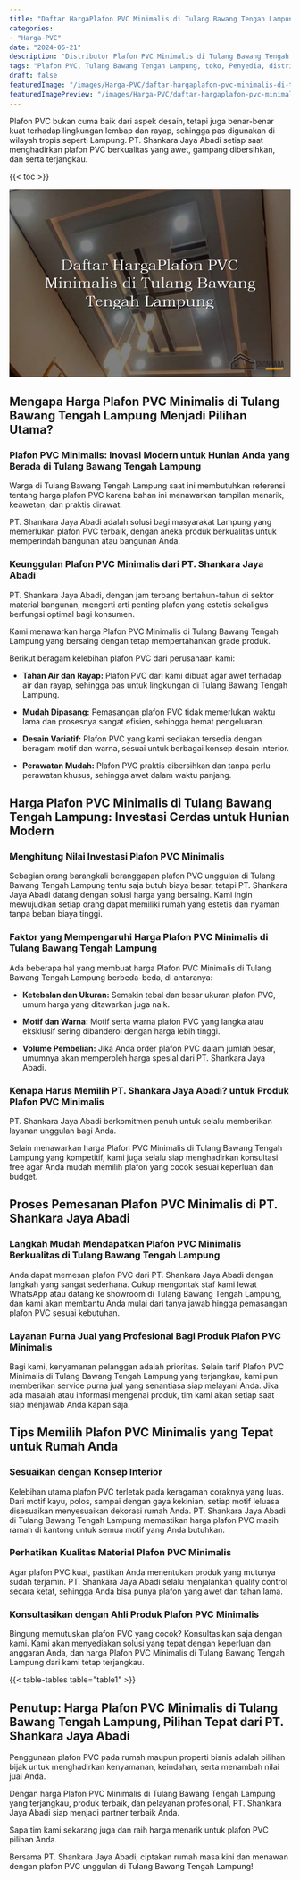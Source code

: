 ```yaml
---
title: "Daftar HargaPlafon PVC Minimalis di Tulang Bawang Tengah Lampung"
categories:
- "Harga-PVC"
date: "2024-06-21"
description: "Distributor Plafon PVC Minimalis di Tulang Bawang Tengah Lampung bagi hunian, kantor, serta gerai. Produk unggulan, beragam motif, variasi warna menarik, beserta servis pemasangan ditangani oleh tenaga ahli ahli serta kepastian resmi!|Jasa penjualan Plafon PVC Minimalis di Tulang Bawang Tengah Lampung untuk keperluan hunian, kantor, atau gerai, dengan panel unggulan dan penempatan oleh tim profesional dan garansi resmi.|Alternatif Plafon PVC Minimalis di Tulang Bawang Tengah Lampung yang terpercaya bagi rumah, kantor, dan gerai, bersama produk unggulan dan penempatan dikerjakan oleh teknisi profesional serta garansi resmi.|Penjualan Plafon PVC Minimalis di Tulang Bawang Tengah Lampung untuk tempat tinggal, perkantoran, dan ritel, dengan produk unggulan dan instalasi ditangani oleh teknisi ahli, lengkap beserta jaminan resmi.}"
tags: "Plafon PVC, Tulang Bawang Tengah Lampung, toko, Penyedia, distributor"
draft: false
featuredImage: "/images/Harga-PVC/daftar-hargaplafon-pvc-minimalis-di-tulang-bawang-tengah-lampung.png"
featuredImagePreview: "/images/Harga-PVC/daftar-hargaplafon-pvc-minimalis-di-tulang-bawang-tengah-lampung.png"
---
```


Plafon PVC bukan cuma baik dari aspek desain, tetapi juga benar-benar kuat terhadap lingkungan lembap dan rayap, sehingga pas digunakan di wilayah tropis seperti Lampung. PT. Shankara Jaya Abadi setiap saat menghadirkan plafon PVC berkualitas yang awet, gampang dibersihkan, dan serta terjangkau.

{{< toc >}}

![Daftar HargaPlafon PVC Minimalis di Tulang Bawang Tengah Lampung](/images/Harga-PVC/Daftar-HargaPlafon-PVC-Minimalis-di-Tulang-Bawang-Tengah-Lampung.png)

## Mengapa Harga Plafon PVC Minimalis di Tulang Bawang Tengah Lampung Menjadi Pilihan Utama?

### Plafon PVC Minimalis: Inovasi Modern untuk Hunian Anda yang Berada di Tulang Bawang Tengah Lampung

Warga di Tulang Bawang Tengah Lampung saat ini membutuhkan referensi tentang harga plafon PVC karena bahan ini menawarkan tampilan menarik, keawetan, dan praktis dirawat.

PT. Shankara Jaya Abadi adalah solusi bagi masyarakat Lampung yang memerlukan plafon PVC terbaik, dengan aneka produk berkualitas untuk memperindah bangunan atau bangunan Anda.

### Keunggulan Plafon PVC Minimalis dari PT. Shankara Jaya Abadi

PT. Shankara Jaya Abadi, dengan jam terbang bertahun-tahun di sektor material bangunan, mengerti arti penting plafon yang estetis sekaligus berfungsi optimal bagi konsumen.

Kami menawarkan harga Plafon PVC Minimalis di Tulang Bawang Tengah Lampung yang bersaing dengan tetap mempertahankan grade produk.

Berikut beragam kelebihan plafon PVC dari perusahaan kami:

- **Tahan Air dan Rayap:** Plafon PVC dari kami dibuat agar awet terhadap air dan rayap, sehingga pas untuk lingkungan di Tulang Bawang Tengah Lampung.

- **Mudah Dipasang:** Pemasangan plafon PVC tidak memerlukan waktu lama dan prosesnya sangat efisien, sehingga hemat pengeluaran.

- **Desain Variatif:** Plafon PVC yang kami sediakan tersedia dengan beragam motif dan warna, sesuai untuk berbagai konsep desain interior.

- **Perawatan Mudah:** Plafon PVC praktis dibersihkan dan tanpa perlu perawatan khusus, sehingga awet dalam waktu panjang.

## Harga Plafon PVC Minimalis di Tulang Bawang Tengah Lampung: Investasi Cerdas untuk Hunian Modern

### Menghitung Nilai Investasi Plafon PVC Minimalis

Sebagian orang barangkali beranggapan plafon PVC unggulan di Tulang Bawang Tengah Lampung tentu saja butuh biaya besar, tetapi PT. Shankara Jaya Abadi datang dengan solusi harga yang bersaing. Kami ingin mewujudkan setiap orang dapat memiliki rumah yang estetis dan nyaman tanpa beban biaya tinggi.

### Faktor yang Mempengaruhi Harga Plafon PVC Minimalis di Tulang Bawang Tengah Lampung

Ada beberapa hal yang membuat harga Plafon PVC Minimalis di Tulang Bawang Tengah Lampung berbeda-beda, di antaranya:

- **Ketebalan dan Ukuran:** Semakin tebal dan besar ukuran plafon PVC, umum harga yang ditawarkan juga naik.

- **Motif dan Warna:** Motif serta warna plafon PVC yang langka atau eksklusif sering dibanderol dengan harga lebih tinggi.

- **Volume Pembelian:** Jika Anda order plafon PVC dalam jumlah besar, umumnya akan memperoleh harga spesial dari PT. Shankara Jaya Abadi.

### Kenapa Harus Memilih PT. Shankara Jaya Abadi? untuk Produk Plafon PVC Minimalis

PT. Shankara Jaya Abadi berkomitmen penuh untuk selalu memberikan layanan unggulan bagi Anda.

Selain menawarkan harga Plafon PVC Minimalis di Tulang Bawang Tengah Lampung yang kompetitif, kami juga selalu siap menghadirkan konsultasi free agar Anda mudah memilih plafon yang cocok sesuai keperluan dan budget.

## Proses Pemesanan Plafon PVC Minimalis di PT. Shankara Jaya Abadi

### Langkah Mudah Mendapatkan Plafon PVC Minimalis Berkualitas di Tulang Bawang Tengah Lampung

Anda dapat memesan plafon PVC dari PT. Shankara Jaya Abadi dengan langkah yang sangat sederhana. Cukup mengontak staf kami lewat WhatsApp atau datang ke showroom di Tulang Bawang Tengah Lampung, dan kami akan membantu Anda mulai dari tanya jawab hingga pemasangan plafon PVC sesuai kebutuhan.

### Layanan Purna Jual yang Profesional Bagi Produk Plafon PVC Minimalis

Bagi kami, kenyamanan pelanggan adalah prioritas. Selain tarif Plafon PVC Minimalis di Tulang Bawang Tengah Lampung yang terjangkau, kami pun memberikan service purna jual yang senantiasa siap melayani Anda. Jika ada masalah atau informasi mengenai produk, tim kami akan setiap saat siap menjawab Anda kapan saja.

## Tips Memilih Plafon PVC Minimalis yang Tepat untuk Rumah Anda

### Sesuaikan dengan Konsep Interior

Kelebihan utama plafon PVC terletak pada keragaman coraknya yang luas. Dari motif kayu, polos, sampai dengan gaya kekinian, setiap motif leluasa disesuaikan menyesuaikan dekorasi rumah Anda. PT. Shankara Jaya Abadi di Tulang Bawang Tengah Lampung memastikan harga plafon PVC masih ramah di kantong untuk semua motif yang Anda butuhkan.

### Perhatikan Kualitas Material Plafon PVC Minimalis

Agar plafon PVC kuat, pastikan Anda menentukan produk yang mutunya sudah terjamin. PT. Shankara Jaya Abadi selalu menjalankan quality control secara ketat, sehingga Anda bisa punya plafon yang awet dan tahan lama.

### Konsultasikan dengan Ahli Produk Plafon PVC Minimalis

Bingung memutuskan plafon PVC yang cocok? Konsultasikan saja dengan kami. Kami akan menyediakan solusi yang tepat dengan keperluan dan anggaran Anda, dan harga Plafon PVC Minimalis di Tulang Bawang Tengah Lampung dari kami tetap terjangkau.

{{< table-tables table="table1" >}}

## Penutup: Harga Plafon PVC Minimalis di Tulang Bawang Tengah Lampung, Pilihan Tepat dari PT. Shankara Jaya Abadi

Penggunaan plafon PVC pada rumah maupun properti bisnis adalah pilihan bijak untuk menghadirkan kenyamanan, keindahan, serta menambah nilai jual Anda.

Dengan harga Plafon PVC Minimalis di Tulang Bawang Tengah Lampung yang terjangkau, produk terbaik, dan pelayanan profesional, PT. Shankara Jaya Abadi siap menjadi partner terbaik Anda.

Sapa tim kami sekarang juga dan raih harga menarik untuk plafon PVC pilihan Anda.

Bersama PT. Shankara Jaya Abadi, ciptakan rumah masa kini dan menawan dengan plafon PVC unggulan di Tulang Bawang Tengah Lampung!
